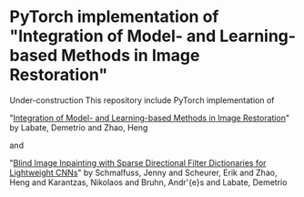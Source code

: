 # PyTorch implementation of "Integration of Model- and Learning-based Methods in Image Restoration"

Under-construction
This repository include PyTorch implementation of

"[Integration of Model- and Learning-based Methods in Image Restoration](https://www.math.uh.edu/~dlabate/Integration_of_Model__and_Learning__based_methods_in_image_restoration.pdf)" by Labate, Demetrio and Zhao, Heng

and

"[Blind Image Inpainting with Sparse Directional Filter Dictionaries for Lightweight CNNs](https://link.springer.com/article/10.1007/s10851-022-01119-6)" by Schmalfuss, Jenny and Scheurer, Erik and Zhao, Heng and Karantzas, Nikolaos and Bruhn, Andr\'{e}s and Labate, Demetrio

